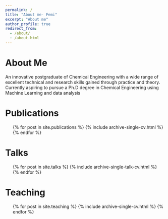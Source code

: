 ```yaml
---
permalink: /
title: "About me- Femi"
excerpt: "About me"
author_profile: true
redirect_from: 
  - /about/
  - /about.html
---
```



About Me
======
An innovative postgraduate of Chemical Engineering with a wide range of excellent technical and research skills gained through practice and theory. Currently aspiring to pursue a Ph.D degree in Chemical Engineering using Machine Learning and data analysis 

Publications
======
  <ul>{% for post in site.publications %}
    {% include archive-single-cv.html %}
  {% endfor %}</ul>
  
Talks
======
  <ul>{% for post in site.talks %}
    {% include archive-single-talk-cv.html %}
  {% endfor %}</ul>
  
Teaching
======
  <ul>{% for post in site.teaching %}
    {% include archive-single-cv.html %}
  {% endfor %}</ul>
